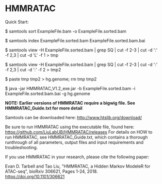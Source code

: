 # HMMRATAC

Quick Start:

$ samtools sort ExampleFile.bam  -o ExampleFile.sorted.bam

$ samtools index ExampleFile.sorted.bam ExampleFile.sorted.bam.bai

$ samtools view -H ExampleFile.sorted.bam | grep SQ | cut -f 2-3 | cut -d ':' -f 2,3 | cut -d 'L' -f 1 > tmp

$ samtools view -H ExampleFile.sorted.bam | grep SQ | cut -f 2-3 | cut -d ':' -f 2,3 | cut -d ':' -f 2 > tmp2

$ paste tmp tmp2 > hg.genome; rm tmp tmp2

$ java -jar HMMRATAC_V1.2_exe.jar -b ExampleFile.sorted.bam -i ExampleFile.sorted.bam.bai -g hg.genome

**NOTE: Earlier versions of HMMRATAC require a bigwig file. See HMMRATAC_Guide.txt for more detail**

Samtools can be downloaded here: http://www.htslib.org/download/

Be sure to run HMMRATAC using the executable file, found here: 
https://github.com/LiuLabUB/HMMRATAC/releases
For details on HOW to run HMMRATAC, see HMMRATAC_Guide.txt, which contains a thorough runthrough of all parameters, output files and input
requirements and troubleshooting.

If you use HMMRATAC in your research, please cite the following paper:

Evan D. Tarbell and Tao Liu, "HMMRATAC, a Hidden Markov ModeleR for ATAC-seq", bioRxiv 306621, Pages 1-24, 2018. https://doi.org/10.1101/306621 
